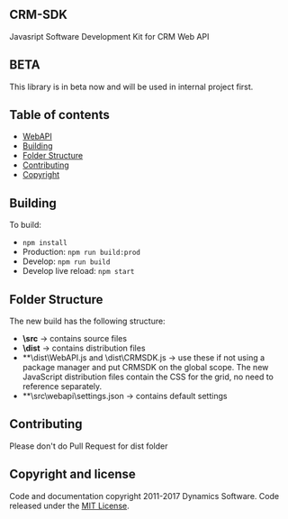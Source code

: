 
## CRM-SDK


Javasript Software Development Kit for CRM Web API

## BETA

This library is in beta now and will be used in internal project first.

## Table of contents

- [WebAPI](https://github.com/dys-solutions/crm-sdk/blob/develop/WebAPI.md)
- [Building](#building)
- [Folder Structure](#folder-structure)
- [Contributing](#contributing)
- [Copyright](#copyright-and-license)

## Building

To build:
- `npm install`
- Production: `npm run build:prod`
- Develop: `npm run build`
- Develop live reload: `npm start`

## Folder Structure

The new build has the following structure:
- **\src** -> contains source files
- **\dist** -> contains distribution files
- **\dist\WebAPI.js and \dist\CRMSDK.js -> use these if not using a package manager and put CRMSDK on
the global scope. The new JavaScript distribution files contain the CSS for the grid, no need to reference
separately.
- **\src\webapi\settings.json -> contains default settings

## Contributing

Please don't do Pull Request for dist folder

## Copyright and license

Code and documentation copyright 2011-2017 Dynamics Software. Code released under the [MIT License](https://github.com/dys-solutions/crm-sdk/blob/master/LICENSE).
